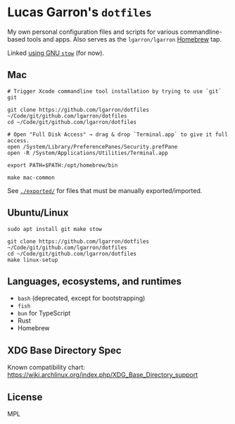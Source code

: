 # Lucas Garron's `dotfiles`

My own personal configuration files and scripts for various commandline-based tools and apps. Also serves as the `lgarron/lgarron` [Homebrew](https://brew.sh/) tap.

Linked [using GNU `stow`](http://brandon.invergo.net/news/2012-05-26-using-gnu-stow-to-manage-your-dotfiles.html) (for now).

## Mac

    # Trigger Xcode commandline tool installation by trying to use `git`
    git

    git clone https://github.com/lgarron/dotfiles ~/Code/git/github.com/lgarron/dotfiles
    cd ~/Code/git/github.com/lgarron/dotfiles

    # Open "Full Disk Access" → drag & drop `Terminal.app` to give it full access.
    open /System/Library/PreferencePanes/Security.prefPane
    open -R /System/Applications/Utilities/Terminal.app

    export PATH=$PATH:/opt/homebrew/bin

    make mac-common

See [`./exported/`](./exported/) for files that must be manually exported/imported.

## Ubuntu/Linux

    sudo apt install git make stow

    git clone https://github.com/lgarron/dotfiles ~/Code/git/github.com/lgarron/dotfiles
    cd ~/Code/git/github.com/lgarron/dotfiles
    make linux-setup

## Languages, ecosystems, and runtimes

- `bash` (deprecated, except for bootstrapping)
- `fish`
- `bun` for TypeScript
- Rust
- Homebrew

## XDG Base Directory Spec

Known compatibility chart: <https://wiki.archlinux.org/index.php/XDG_Base_Directory_support>

## License

MPL
